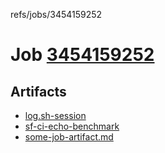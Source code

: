 refs/jobs/3454159252

# Job [3454159252](https://github.com/rokmoln/support-firecloud/runs/3454159252?check_suite_focus=true)

## Artifacts

* [log.sh-session](log.sh-session)
* [sf-ci-echo-benchmark](sf-ci-echo-benchmark)
* [some-job-artifact.md](some-job-artifact.md)

